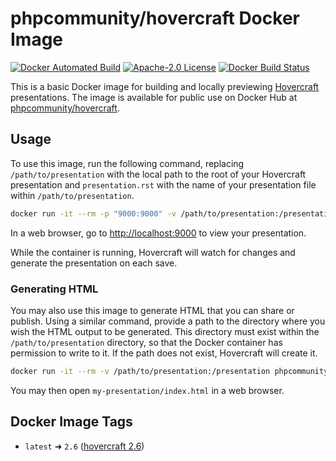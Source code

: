 # phpcommunity/hovercraft Docker Image

[![Docker Automated Build](https://img.shields.io/docker/automated/phpcommunity/hovercraft.svg?style=flat-square)](https://hub.docker.com/r/phpcommunity/hovercraft/) [![Apache-2.0 License](https://img.shields.io/github/license/phpcommunity/docker-hovercraft.svg?style=flat-square)](https://github.com/phpcommunity/docker-hovercraft/blob/master/LICENSE) [![Docker Build Status](https://img.shields.io/docker/build/phpcommunity/hovercraft.svg?style=flat-square)](https://hub.docker.com/r/phpcommunity/hovercraft/builds/)

This is a basic Docker image for building and locally previewing [Hovercraft](https://github.com/regebro/hovercraft) presentations. The image is available for public use on Docker Hub at [phpcommunity/hovercraft](https://hub.docker.com/r/phpcommunity/hovercraft/).

## Usage

To use this image, run the following command, replacing `/path/to/presentation` with the local path to the root of your Hovercraft presentation and `presentation.rst` with the name of your presentation file within `/path/to/presentation`.

``` bash
docker run -it --rm -p "9000:9000" -v /path/to/presentation:/presentation phpcommunity/hovercraft presentation.rst
```

In a web browser, go to <http://localhost:9000> to view your presentation.

While the container is running, Hovercraft will watch for changes and generate the presentation on each save.

### Generating HTML

You may also use this image to generate HTML that you can share or publish. Using a similar command, provide a path to the directory where you wish the HTML output to be generated. This directory must exist within the `/path/to/presentation` directory, so that the Docker container has permission to write to it. If the path does not exist, Hovercraft will create it.

``` bash
docker run -it --rm -v /path/to/presentation:/presentation phpcommunity/hovercraft presentation.rst my-presentation/
```

You may then open `my-presentation/index.html` in a web browser.

## Docker Image Tags

* `latest` ➜ `2.6` ([hovercraft 2.6][])


[hovercraft 2.6]: https://github.com/regebro/hovercraft/releases/tag/2.6
